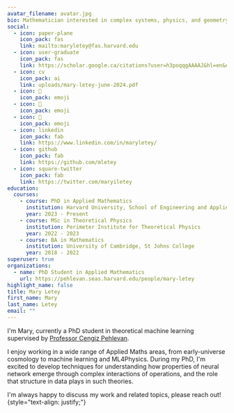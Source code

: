 ```yaml
---
avatar_filename: avatar.jpg
bio: Mathematician interested in complex systems, physics, and geometry.
social:
  - icon: paper-plane
    icon_pack: fas
    link: mailto:maryletey@fas.harvard.edu
  - icon: user-graduate
    icon_pack: fas
    link: https://scholar.google.ca/citations?user=h3poqqgAAAAJ&hl=en&oi=ao
  - icon: cv
    icon_pack: ai
    link: uploads/mary-letey-june-2024.pdf
  - icon: 🦦
    icon_pack: emoji
  - icon: 🦦
    icon_pack: emoji
  - icon: 🦦
    icon_pack: emoji
  - icon: linkedin
    icon_pack: fab
    link: https://www.linkedin.com/in/maryletey/
  - icon: github
    icon_pack: fab
    link: https://github.com/mletey
  - icon: square-twitter
    icon_pack: fab
    link: https://twitter.com/maryiletey
education:
  courses:
    - course: PhD in Applied Mathematics
      institution: Harvard University, School of Engineering and Applied Sciences
      year: 2023 - Present
    - course: MSc in Theoretical Physics
      institution: Perimeter Institute for Theoretical Physics
      year: 2022 - 2023
    - course: BA in Mathematics
      institution: University of Cambridge, St Johns College
      year: 2018 - 2022
superuser: true
organizations:
  - name: PhD Student in Applied Mathematics
    url: https://pehlevan.seas.harvard.edu/people/mary-letey
highlight_name: false
title: Mary Letey
first_name: Mary
last_name: Letey
email: ""
---
```

I'm Mary, currently a PhD student in theoretical machine learning supervised by [Professor Cengiz Pehlevan](https://pehlevan.seas.harvard.edu/people/cengiz-pehlevan).

I enjoy working in a wide range of Applied Maths areas, from early-universe cosmology to machine learning and ML4Physics. During my PhD, I'm excited to develop techniques for understanding how properties of neural network emerge through complex interactions of operations, and the role that structure in data plays in such theories. 

I'm always happy to discuss my work and related topics, please reach out!
{style="text-align: justify;"}
